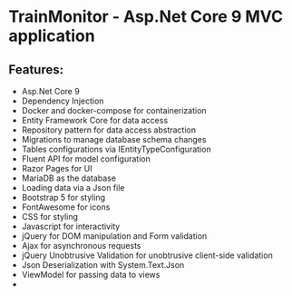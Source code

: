 # TrainMonitor - Asp.Net Core 9 MVC application

## Features:

- Asp.Net Core 9
- Dependency Injection
- Docker and docker-compose for containerization
- Entity Framework Core for data access
- Repository pattern for data access abstraction
- Migrations to manage database schema changes
- Tables configurations via IEntityTypeConfiguration
- Fluent API for model configuration
- Razor Pages for UI
- MariaDB as the database
- Loading data via a Json file
- Bootstrap 5 for styling
- FontAwesome for icons
- CSS for styling
- Javascript for interactivity
- jQuery for DOM manipulation and Form validation
- Ajax for asynchronous requests
- jQuery Unobtrusive Validation for unobtrusive client-side validation
- Json Deserialization with System.Text.Json
- ViewModel for passing data to views
- 